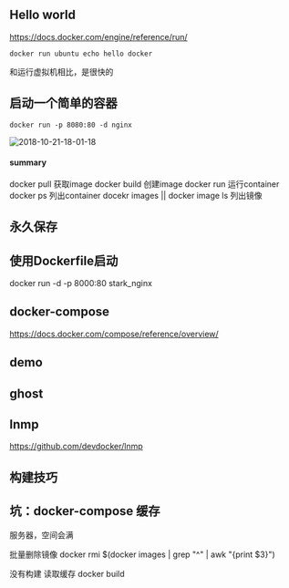## Hello world
https://docs.docker.com/engine/reference/run/
```
docker run ubuntu echo hello docker
```
和运行虚拟机相比，是很快的

##  启动一个简单的容器
```
docker run -p 8080:80 -d nginx
```
![2018-10-21-18-01-18](http://md.shudong.wang/2018-10-21-18-01-18.png)

#### summary
docker pull 获取image
docker build 创建image
docker run 运行container
docker ps 列出container
docekr images || docker image ls 列出镜像


## 永久保存

## 使用Dockerfile启动

docker run -d -p 8000:80 stark_nginx

## docker-compose 
https://docs.docker.com/compose/reference/overview/

## demo

## ghost

## lnmp
https://github.com/devdocker/lnmp


## 构建技巧


## 坑：docker-compose 缓存

服务器，空间会满

批量删除镜像
docker rmi $(docker images | grep "^<none>" | awk "{print $3}")

没有构建 读取缓存
docker build 